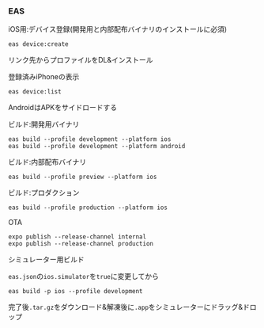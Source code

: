 ### EAS

iOS用:デバイス登録(開発用と内部配布バイナリのインストールに必須)
```
eas device:create
```
リンク先からプロファイルをDL&インストール

登録済みiPhoneの表示
```
eas device:list
```

AndroidはAPKをサイドロードする

ビルド:開発用バイナリ
```
eas build --profile development --platform ios
eas build --profile development --platform android
```

ビルド:内部配布バイナリ
```
eas build --profile preview --platform ios
```

ビルド:プロダクション
```
eas build --profile production --platform ios
```

OTA
```
expo publish --release-channel internal
expo publish --release-channel production
```

シミュレーター用ビルド

`eas.json`の`ios.simulator`を`true`に変更してから
```
eas build -p ios --profile development
```
完了後`.tar.gz`をダウンロード&解凍後に`.app`をシミュレーターにドラッグ&ドロップ